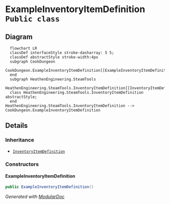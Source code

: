 # ExampleInventoryItemDefinition `Public class`

## Diagram
```mermaid
  flowchart LR
  classDef interfaceStyle stroke-dasharray: 5 5;
  classDef abstractStyle stroke-width:4px
  subgraph CookDungeon
  CookDungeon.ExampleInventoryItemDefinition[[ExampleInventoryItemDefinition]]
  end
  subgraph HeathenEngineering.SteamTools
  HeathenEngineering.SteamTools.InventoryItemDefinition[[InventoryItemDefinition]]
  class HeathenEngineering.SteamTools.InventoryItemDefinition abstractStyle;
  end
HeathenEngineering.SteamTools.InventoryItemDefinition --> CookDungeon.ExampleInventoryItemDefinition
```

## Details
### Inheritance
 - [
`InventoryItemDefinition`
](./heathenengineeringsteamtools-InventoryItemDefinition)

### Constructors
#### ExampleInventoryItemDefinition
```csharp
public ExampleInventoryItemDefinition()
```

*Generated with* [*ModularDoc*](https://github.com/hailstorm75/ModularDoc)
